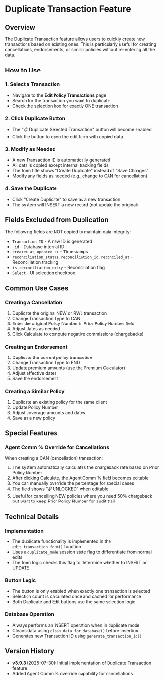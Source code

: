 # Duplicate Transaction Feature

## Overview
The Duplicate Transaction feature allows users to quickly create new transactions based on existing ones. This is particularly useful for creating cancellations, endorsements, or similar policies without re-entering all the data.

## How to Use

### 1. Select a Transaction
- Navigate to the **Edit Policy Transactions** page
- Search for the transaction you want to duplicate
- Check the selection box for exactly ONE transaction

### 2. Click Duplicate Button
- The "📋 Duplicate Selected Transaction" button will become enabled
- Click the button to open the edit form with copied data

### 3. Modify as Needed
- A new Transaction ID is automatically generated
- All data is copied except internal tracking fields
- The form title shows "Create Duplicate" instead of "Save Changes"
- Modify any fields as needed (e.g., change to CAN for cancellation)

### 4. Save the Duplicate
- Click "Create Duplicate" to save as a new transaction
- The system will INSERT a new record (not update the original)

## Fields Excluded from Duplication
The following fields are NOT copied to maintain data integrity:
- `Transaction ID` - A new ID is generated
- `_id` - Database internal ID
- `created_at`, `updated_at` - Timestamps
- `reconciliation_status`, `reconciliation_id`, `reconciled_at` - Reconciliation tracking
- `is_reconciliation_entry` - Reconciliation flag
- `Select` - UI selection checkbox

## Common Use Cases

### Creating a Cancellation
1. Duplicate the original NEW or RWL transaction
2. Change Transaction Type to CAN
3. Enter the original Policy Number in Prior Policy Number field
4. Adjust dates as needed
5. Click Calculate to compute negative commissions (chargebacks)

### Creating an Endorsement
1. Duplicate the current policy transaction
2. Change Transaction Type to END
3. Update premium amounts (use the Premium Calculator)
4. Adjust effective dates
5. Save the endorsement

### Creating a Similar Policy
1. Duplicate an existing policy for the same client
2. Update Policy Number
3. Adjust coverage amounts and dates
4. Save as a new policy

## Special Features

### Agent Comm % Override for Cancellations
When creating a CAN (cancellation) transaction:
1. The system automatically calculates the chargeback rate based on Prior Policy Number
2. After clicking Calculate, the Agent Comm % field becomes editable
3. You can manually override the percentage for special cases
4. The field shows "🔓 UNLOCKED" when editable
5. Useful for cancelling NEW policies where you need 50% chargeback but want to keep Prior Policy Number for audit trail

## Technical Details

### Implementation
- The duplicate functionality is implemented in the `edit_transaction_form()` function
- Uses a `duplicate_mode` session state flag to differentiate from normal edits
- The form logic checks this flag to determine whether to INSERT or UPDATE

### Button Logic
- The button is only enabled when exactly one transaction is selected
- Selection count is calculated once and cached for performance
- Both Duplicate and Edit buttons use the same selection logic

### Database Operation
- Always performs an INSERT operation when in duplicate mode
- Cleans data using `clean_data_for_database()` before insertion
- Generates new Transaction ID using `generate_transaction_id()`

## Version History
- **v3.9.3** (2025-07-30): Initial implementation of Duplicate Transaction feature
- Added Agent Comm % override capability for cancellations